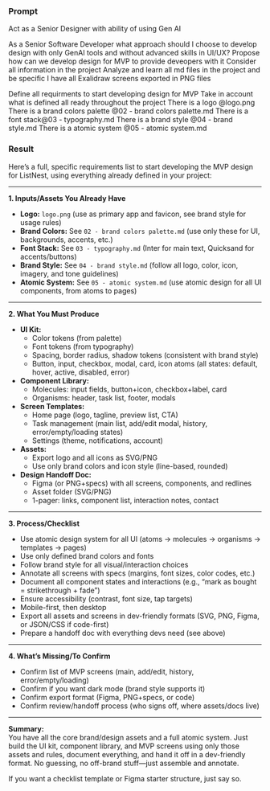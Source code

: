 ### Prompt

Act as a Senior Designer with ability of using Gen AI

As a Senior Software Developer what approach should I choose to develop design with only GenAI tools and without advanced skills in UI/UX?
Propose how can we develop design for MVP to provide deveopers with it
Consider all information in the project
Analyze and learn all md files in the project and be specific
I have all Exalidraw screens exported in PNG files

Define all requirments to start developing design for MVP
Take in account what is defined all ready throughout the project
There is a logo @logo.png  
There is a brand colors palette @02 - brand colors palette.md 
There is a font stack@03 - typography.md 
There is a brand style @04 - brand style.md 
There is a atomic system @05 - atomic system.md 

### Result

Here’s a full, specific requirements list to start developing the MVP design for ListNest, using everything already defined in your project:

---

**1. Inputs/Assets You Already Have**
- **Logo:** `logo.png` (use as primary app and favicon, see brand style for usage rules)
- **Brand Colors:** See `02 - brand colors palette.md` (use only these for UI, backgrounds, accents, etc.)
- **Font Stack:** See `03 - typography.md` (Inter for main text, Quicksand for accents/buttons)
- **Brand Style:** See `04 - brand style.md` (follow all logo, color, icon, imagery, and tone guidelines)
- **Atomic System:** See `05 - atomic system.md` (use atomic design for all UI components, from atoms to pages)

---

**2. What You Must Produce**
- **UI Kit:**  
  - Color tokens (from palette)
  - Font tokens (from typography)
  - Spacing, border radius, shadow tokens (consistent with brand style)
  - Button, input, checkbox, modal, card, icon atoms (all states: default, hover, active, disabled, error)
- **Component Library:**  
  - Molecules: input fields, button+icon, checkbox+label, card
  - Organisms: header, task list, footer, modals
- **Screen Templates:**  
  - Home page (logo, tagline, preview list, CTA)
  - Task management (main list, add/edit modal, history, error/empty/loading states)
  - Settings (theme, notifications, account)
- **Assets:**  
  - Export logo and all icons as SVG/PNG
  - Use only brand colors and icon style (line-based, rounded)
- **Design Handoff Doc:**  
  - Figma (or PNG+specs) with all screens, components, and redlines
  - Asset folder (SVG/PNG)
  - 1-pager: links, component list, interaction notes, contact

---

**3. Process/Checklist**
- Use atomic design system for all UI (atoms → molecules → organisms → templates → pages)
- Use only defined brand colors and fonts
- Follow brand style for all visual/interaction choices
- Annotate all screens with specs (margins, font sizes, color codes, etc.)
- Document all component states and interactions (e.g., “mark as bought = strikethrough + fade”)
- Ensure accessibility (contrast, font size, tap targets)
- Mobile-first, then desktop
- Export all assets and screens in dev-friendly formats (SVG, PNG, Figma, or JSON/CSS if code-first)
- Prepare a handoff doc with everything devs need (see above)

---

**4. What’s Missing/To Confirm**
- Confirm list of MVP screens (main, add/edit, history, error/empty/loading)
- Confirm if you want dark mode (brand style supports it)
- Confirm export format (Figma, PNG+specs, or code)
- Confirm review/handoff process (who signs off, where assets/docs live)

---

**Summary:**  
You have all the core brand/design assets and a full atomic system. Just build the UI kit, component library, and MVP screens using only those assets and rules, document everything, and hand it off in a dev-friendly format. No guessing, no off-brand stuff—just assemble and annotate.

If you want a checklist template or Figma starter structure, just say so.
